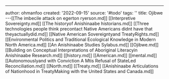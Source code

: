 ---
author: ohmanfoo
created: '2022-09-15'
source: '#todo'
tags: ''
title: Ojibwe
---[[The imbecile attack on egerton ryerson.md]]
[[Interpretive Sovereignty.md]]
[[The historyof Anishinaabe historians.md]]
[[Three technologies people think precontact Native Americans didnt have that theyactuallydid.md]]
[[Native American Sovereigntyand TreatyRights.md]]
[[Environmental Politics and Traditional Ecological Knowledge in Modern North America.md]]
[[An Anishinaabe Studies Sylabus.md]]
[[Ojibwe.md]]
[[Building on Conceptual Interpretations of Aboriginal Literacyin Anishinaabe Research.md]]
[[history.md]]
[[American.md]]
[[mental.md]]
[[Autonomouslyand with Conviction A Mtis Refusal of StateLed Reconciliation.md]]
[[North.md]]
[[Treaty.md]]
[[Anishinaabe Articulations of Nationhood in TreatyMaking with the United States and Canada.md]]
